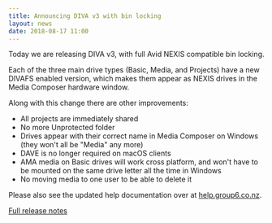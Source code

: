 ```yaml
---
title: Announcing DIVA v3 with bin locking
layout: news
date: 2018-08-17 11:00
---
```


Today we are releasing DIVA v3, with full Avid NEXIS compatible bin locking.

Each of the three main drive types (Basic, Media, and Projects) have a new DIVAFS enabled version, which makes them appear as NEXIS drives in the Media Composer hardware window.

Along with this change there are other improvements:
 - All projects are immediately shared
 - No more Unprotected folder
 - Drives appear with their correct name in Media Composer on Windows (they won't all be "Media" any more)
 - DAVE is no longer required on macOS clients
 - AMA media on Basic drives will work cross platform, and won't have to be mounted on the same drive letter all the time in Windows
 - No moving media to one user to be able to delete it

Please also see the updated help documentation over at [help.group6.co.nz](https://help.group6.co.nz).

[Full release notes](/diva/2018/08/17/3.0.0.html)